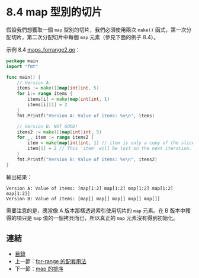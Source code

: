 # 8.4 map 型別的切片

假設我們想獲取一個 `map` 型別的切片，我們必須使用兩次 `make()` 函式，第一次分配切片，第二次分配切片中每個 `map` 元素（參見下面的例子 8.4）。

示例 8.4 [maps_forrange2.go](examples/chapter_8/maps_forrange2.go)：

```go
package main
import "fmt"

func main() {
	// Version A:
	items := make([]map[int]int, 5)
	for i:= range items {
		items[i] = make(map[int]int, 1)
		items[i][1] = 2
	}
	fmt.Printf("Version A: Value of items: %v\n", items)

	// Version B: NOT GOOD!
	items2 := make([]map[int]int, 5)
	for _, item := range items2 {
		item = make(map[int]int, 1) // item is only a copy of the slice element.
		item[1] = 2 // This 'item' will be lost on the next iteration.
	}
	fmt.Printf("Version B: Value of items: %v\n", items2)
}
```

輸出結果：

	Version A: Value of items: [map[1:2] map[1:2] map[1:2] map[1:2] map[1:2]]
	Version B: Value of items: [map[] map[] map[] map[] map[]]

需要注意的是，應當像 A 版本那樣透過索引使用切片的 `map` 元素。在 B 版本中獲得的項只是 `map` 值的一個拷貝而已，所以真正的 `map` 元素沒有得到初始化。

## 連結

- [目錄](directory.md)
- 上一節：[for-range 的配套用法](08.3.md)
- 下一節：[map 的排序](08.5.md)
